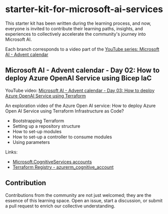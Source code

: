 # starter-kit-for-microsoft-ai-services

This starter kit has been written during the learning process, and now, everyone is invited to
contribute their learning paths, insights, and experiences to collectively accelerate the
community's journey into Microsoft AI.

Each branch corresponds to a video part of the [YouTube series: Microsoft AI - Advent calendar](https://www.youtube.com/watch?v=w7vU_szVncI&list=PLnh_yRm70-C2QtNLJ4q3_-O91EqjJbRbx)

## Microsoft AI - Advent calendar - Day 02: How to deploy Azure OpenAI Service using Bicep IaC

YouTube video: [Microsoft AI - Advent calendar - Day 03: How to deploy Azure OpenAI Service using Terraform](https://youtu.be/_qhzGh3U1tA)

An exploration video of the Azure Open AI service: How to deploy Azure Open AI Service using Terraform Infrastructure as Code?

- Bootstrapping Terraform
- Setting up a repository structure
- How to set-up modules
- How to set-up a controller to consume modules
- Using parameters

Links:

- [Microsoft.CognitiveServices accounts](https://learn.microsoft.com/en-us/azure/templates/microsoft.cognitiveservices/accounts?pivots=deployment-language-terraform&wt.mc_id=DT-MVP-5005327)
- [Terraform Registry - azurerm_cognitive_account](https://registry.terraform.io/providers/hashicorp/azurerm/latest/docs/resources/cognitive_account#custom_subdomain_name)

## Contribution

Contributions from the community are not just welcomed; they are the essence of this learning space.
Open an issue, start a discussion, or submit a pull request to enrich our collective understanding.
